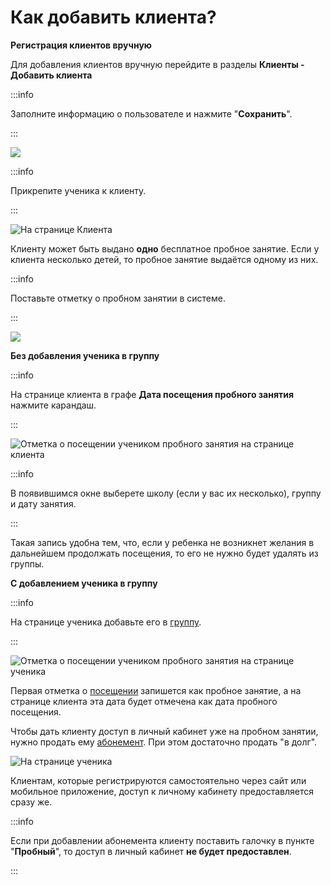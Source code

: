 # Как добавить клиента?

**Регистрация клиентов вручную**

Для добавления клиентов вручную перейдите в разделы **Клиенты - Добавить клиента**

:::info

Заполните информацию о пользователе и нажмите "**Сохранить**".

:::

![](../.gitbook/assets/Screenshot\_151.png)

:::info

Прикрепите ученика к клиенту.

:::

![На странице Клиента](<../.gitbook/assets/Screenshot\_388 (1).png>)

Клиенту может быть выдано **одно** бесплатное пробное занятие. Если у клиента несколько детей, то пробное занятие выдаётся одному из них.

:::info

Поставьте отметку о пробном занятии в системе.

:::

![](../.gitbook/assets/Screenshot\_392.png)

**Без добавления ученика в группу**

:::info

На странице клиента в графе **Дата посещения пробного занятия** нажмите карандаш.

:::

![Отметка о посещении учеником пробного занятия на странице клиента](../.gitbook/assets/Screenshot\_393.png)

:::info

В появившимся окне выберете школу (если у вас их несколько), группу и дату занятия.

:::

Такая запись удобна тем, что, если у ребенка не возникнет желания в дальнейшем продолжать посещения, то его не нужно будет удалять из группы.

**С добавлением ученика в группу**

:::info

На странице ученика добавьте его в [группу](../nachalo-raboty/shkola/gruppa/).

:::

![Отметка о посещении учеником пробного занятия на странице ученика](../.gitbook/assets/Screenshot\_395.png)

Первая отметка о [посещении](../nachalo-raboty/shkola/pomeshenie.md) запишется как пробное занятие, а на странице клиента эта дата будет отмечена как дата пробного посещения.

Чтобы дать клиенту доступ в личный кабинет уже на пробном занятии, нужно продать ему [абонемент](../abonementy/). При этом достаточно продать "в долг".

![На странице ученика](../.gitbook/assets/Screenshot\_397.png)

Клиентам, которые регистрируются самостоятельно через сайт или мобильное приложение, доступ к личному кабинету предоставляется сразу же.

:::info

Если при добавлении абонемента клиенту поставить галочку в пункте "**Пробный**", то доступ в личный кабинет **не будет предоставлен**.

:::


